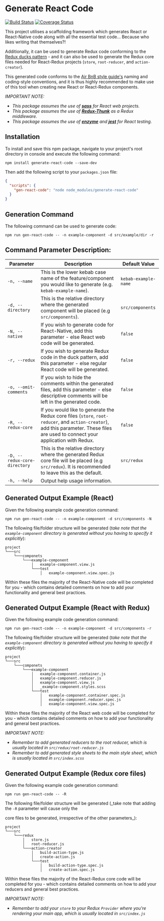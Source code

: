 Generate React Code
===================

[![Build Status](https://travis-ci.org/JPStrydom/Generate-React-Code.svg?branch=master)](https://travis-ci.org/JPStrydom/Generate-React-Code)
[![Coverage Status](https://coveralls.io/repos/github/JPStrydom/Generate-React-Code/badge.svg?branch=master)](https://coveralls.io/github/JPStrydom/Generate-React-Code?branch=master)

This project utilises a scaffolding framework which generates React or React-Native code along with all the essential
test code... Because who likes writing that themselves?!

Additionally, it can be used to generate Redux code conforming to the [Redux ducks pattern](https://github.com/erikras/ducks-modular-redux) - and it can also be used to 
generate the Redux core files needed for React-Redux projects (`store`, `root-reducer`, and `action-creator`).

This generated code conforms to the [Air BnB style guide's](https://github.com/airbnb/javascript) naming and coding-style
conventions, and it is thus highly recommended to make use of this tool when creating new React or React-Redux components.

_IMPORTANT NOTE:_
* _This package assumes the use of [__sass__](https://github.com/sass/sass) for React web projects._
* _This package assumes the use of [__Redux-Thunk__](https://github.com/gaearon/redux-thunk) as a Redux middleware._
* _This package assumes the use of [__enzyme__](https://github.com/airbnb/enzyme) and [__jest__](https://github.com/facebook/jest) for React testing._

## Installation

To install and save this npm package, navigate to your project's root directory in console and execute the following command:
```shell
npm install generate-react-code --save-dev
```

Then add the following script to your `packages.json` file:

```json
{
  "scripts": {
    "gen-react-code": "node node_modules/generate-react-code"
  }
}
```

## Generation Command

The following command can be used to generate code:
```shell
npm run gen-react-code -- -n example-component -d src/example/dir -r
```

## Command Parameter Description:

|Parameter|Description|Default Value|
|---------|-----------|-------|
| <nobr>`-n, --name`</nobr>                 | This is the lower kebab case name of the feature/component you would like to generate (e.g. `kebab-example-name`).                                                                   | <nobr>`kebab-example-name`</nobr> |
| <nobr>`-d, --directory`</nobr>            | This is the relative directory where the generated component will be placed (e.g `src/components`).                                                                                  | <nobr>`src/components`</nobr>     |
| <nobr>`-N, --native`</nobr>               | If you wish to generate code for React-Native, add this parameter - else React web code will be generated.                                                                           | <nobr>`false`</nobr>              |
| <nobr>`-r, --redux`</nobr>                | If you wish to generate Redux code in the duck pattern, add this parameter - else regular React code will be generated.                                                              | <nobr>`false`</nobr>              |
| <nobr>`-o, --omit-comments`</nobr>        | If you wish to hide the comments within the generated files, add this parameter - else descriptive comments will be left in the generated code.                                      | <nobr>`false`</nobr>              |
| <nobr>`-R, --redux-core`</nobr>           | If you would like to generate the Redux core files (`store`, `root-reducer`, and `action-creator`), add this parameter. These files are used to connect your application with Redux. | <nobr>`false`</nobr>              |
| <nobr>`-D, --redux-core-directory`</nobr> | This is the relative directory where the generated Redux core file will be placed (e.g `src/redux`). It is recommended to leave this as the default.                                 | <nobr>`src/redux`</nobr>          |
| <nobr>`-h, --help`</nobr>                 | Output help usage information.                                                                                                                                                       |                                   |


## Generated Output Example (React)

Given the following example code generation command:
```shell
npm run gen-react-code -- -n example-component -d src/components -N
```
The following file/folder structure will be generated (_take note that the `example-component` directory is generated without you having to specify it explicitly_):
```
project
└───src
    └───componets
        └───example-component
            │   example-component.view.js
            └───test
                │   example-component.view.spec.js
```
Within these files the majority of the React-Native code will be completed for you - which contains detailed comments on how to add your
functionality and general best practices.

## Generated Output Example (React with Redux)

Given the following example code generation command:
```
npm run gen-react-code -- -n example-component -d src/components -r
```
The following file/folder structure will be generated (_take note that the `example-component` directory is generated without you having to specify it explicitly_):
```
project
└───src
    └───componets
        └───example-component
            │   example-component.container.js
            │   example-component.reducer.js
            │   example-component.view.js
            │   _example-component.styles.scss
            └───test
                │   example-component.container.spec.js
                │   example-component.reducer.spec.js
                │   example-component.view.spec.js
```
Within these files the majority of the React web code will be completed for you - which contains detailed comments on how to add your
functionality and general best practices.

_IMPORTANT NOTE:_
* _Remember to add generated reducers to the root reducer, which is usually located in `src/redux/root-reducer.js`_
* _Remember to add generated style sheets to the main style sheet, which is usually located in `src/index.scss`_

## Generated Output Example (Redux core files)

Given the following example code generation command:
```
npm run gen-react-code -- -R
```
The following file/folder structure will be generated (_take note that adding the `-R` parameter will cause only the

core files to be generated, irrespective of the other parameters_):
```
project
└───src
    └───redux
        │   store.js
        │   root-reducer.js
        └───action-creator
            │   build-action-type.js
            │   create-action.js
            └───test
                │   build-action-type.spec.js
                │   create-action.spec.js
```
Within these files the majority of the React-Redux core code will be completed for you - which contains detailed comments on how to add your
reducers and general best practices.

_IMPORTANT NOTE:_
* _Remember to add your `store` to your Redux `Provider` where you're rendering your main app, which is usually located in `src/index.js`_
